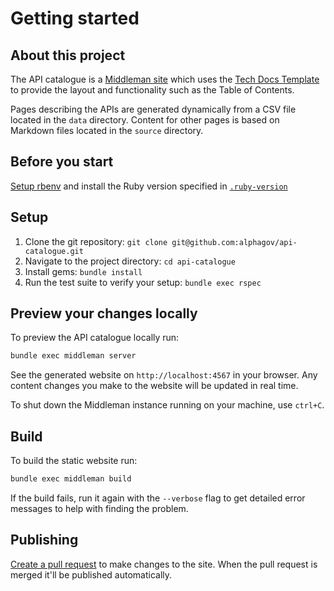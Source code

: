# Getting started

## About this project

The API catalogue is a [Middleman site][middleman] which uses the
[Tech Docs Template][tech-docs-template] to provide the layout and functionality
such as the Table of Contents.

Pages describing the APIs are generated dynamically from a CSV file located in
the `data` directory. Content for other pages is based on Markdown files located
in the `source` directory.

## Before you start

[Setup rbenv][setup-rbenv] and install the Ruby version specified in [`.ruby-version`][ruby-version]

## Setup

1. Clone the git repository: `git clone git@github.com:alphagov/api-catalogue.git`
1. Navigate to the project directory: `cd api-catalogue`
1. Install gems: `bundle install`
1. Run the test suite to verify your setup: `bundle exec rspec`

## Preview your changes locally

To preview the API catalogue locally run:

```sh
bundle exec middleman server
```

See the generated website on `http://localhost:4567` in your browser. Any
content changes you make to the website will be updated in real time.

To shut down the Middleman instance running on your machine, use `ctrl+C`.

## Build

To build the static website run:

```sh
bundle exec middleman build
```

If the build fails, run it again with the `--verbose` flag to get detailed error
messages to help with finding the problem.

## Publishing

[Create a pull request][pull-request] to make changes to the site. When the pull
request is merged it'll be published automatically.

[middleman]: https://middlemanapp.com/
[tech-docs-template]: https://github.com/alphagov/tech-docs-template
[setup-rbenv]: https://github.com/rbenv/rbenv#installation
[ruby-version]: ../.ruby-version
[pull-request]: https://gds-way.cloudapps.digital/standards/pull-requests.html

